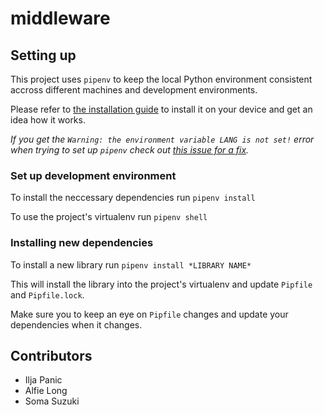 # middleware

## Setting up

This project uses ``pipenv`` to keep the local Python environment consistent accross different machines and development environments.

Please refer to [the installation guide](https://docs.pipenv.org/install/) to install it on your device and get an idea how it works.


*If you get the ``Warning: the environment variable LANG is not set!`` error when trying to set up ``pipenv`` check out [this issue for a fix](https://github.com/pypa/pipenv/issues/538).*


### Set up development environment

To install the neccessary dependencies run ``pipenv install``

To use the project's virtualenv run ``pipenv shell``

### Installing new dependencies

To install a new library run ``pipenv install *LIBRARY NAME*``

This will install the library into the project's virtualenv and update ``Pipfile`` and ``Pipfile.lock``.

Make sure you to keep an eye on ``Pipfile`` changes and update your dependencies when it changes.







## Contributors

- Ilja Panic
- Alfie Long
- Soma Suzuki
